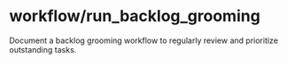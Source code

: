 # workflow/run_backlog_grooming

Document a backlog grooming workflow to regularly review and prioritize outstanding tasks.
